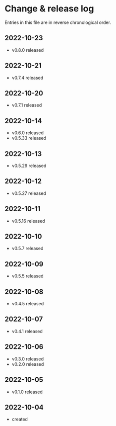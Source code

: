 # Change & release log

Entries in this file are in reverse chronological order.

## 2022-10-23

* v0.8.0 released

## 2022-10-21

* v0.7.4 released

## 2022-10-20

* v0.7.1 released

## 2022-10-14

* v0.6.0 released
* v0.5.33 released

## 2022-10-13

* v0.5.29 released

## 2022-10-12

* v0.5.27 released

## 2022-10-11

* v0.5.16 released

## 2022-10-10

* v0.5.7 released

## 2022-10-09

* v0.5.5 released

## 2022-10-08

* v0.4.5 released

## 2022-10-07

* v0.4.1 released

## 2022-10-06

* v0.3.0 released
* v0.2.0 released

## 2022-10-05

* v0.1.0 released

## 2022-10-04

* created

